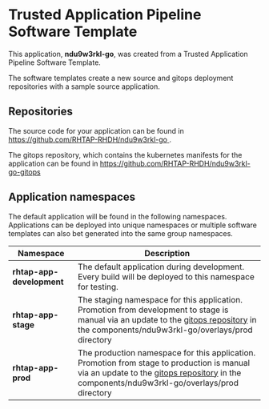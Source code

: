 # Trusted Application Pipeline Software Template

This application, **ndu9w3rkl-go**, was created from a Trusted Application Pipeline Software Template.

The software templates create a new source and gitops deployment repositories with a sample source application. 

## Repositories

The source code for your application can be found in [https://github.com/RHTAP-RHDH/ndu9w3rkl-go ](https://github.com/RHTAP-RHDH/ndu9w3rkl-go ).
 
The gitops repository, which contains the kubernetes manifests for the application can be found in 
[https://github.com/RHTAP-RHDH/ndu9w3rkl-go-gitops ](https://github.com/RHTAP-RHDH/ndu9w3rkl-go-gitops ) 

## Application namespaces 

The default application will be found in the following namespaces. Applications can be deployed into unique namespaces or multiple software templates can also bet generated into the same group namespaces.  

|  Namespace   |  Description   |  
| -------- | -------- |   
| **rhtap-app-development** | The default application during development. Every build will be deployed to this namespace for testing. | 
| **rhtap-app-stage** | The staging namespace for this application. Promotion from development to stage is manual via an update to the [gitops repository](https://github.com/RHTAP-RHDH/ndu9w3rkl-go-gitops ) in the components/ndu9w3rkl-go/overlays/prod directory |  
| **rhtap-app-prod** | The production namespace for this application. Promotion from stage to production is manual via an update to the [gitops repository](https://github.com/RHTAP-RHDH/ndu9w3rkl-go-gitops ) in the components/ndu9w3rkl-go/overlays/prod directory | 